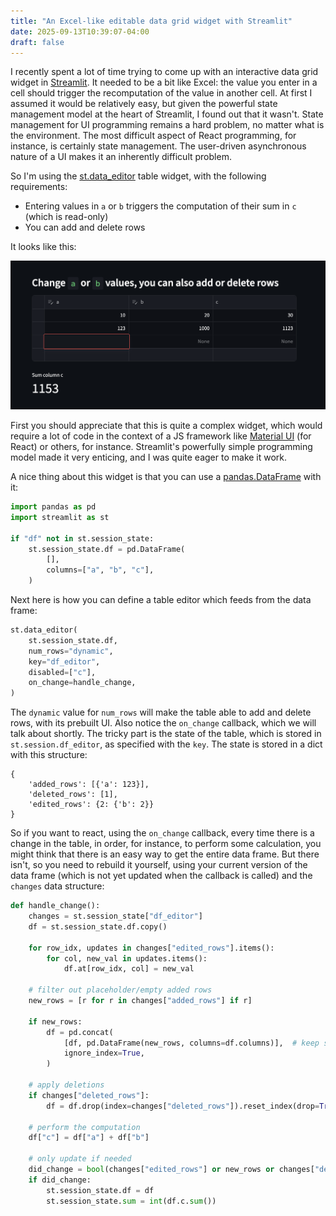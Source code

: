 ```yaml
---
title: "An Excel-like editable data grid widget with Streamlit"
date: 2025-09-13T10:39:07-04:00
draft: false
---
```


I recently spent a lot of time trying to come up with an interactive data grid
widget in [Streamlit](https://streamlit.io). It needed to be a bit like Excel:
the value you enter in a cell should trigger the recomputation of the value in
another cell. At first I assumed it would be relatively easy, but given the
powerful state management model at the heart of Streamlit, I found out that it
wasn't. State management for UI programming remains a hard problem, no matter
what is the environment. The most difficult aspect of React programming, for
instance, is certainly state management. The user-driven asynchronous nature of
a UI makes it an inherently difficult problem.

So I'm using the
[st.data_editor](https://docs.streamlit.io/develop/api-reference/data/st.data_editor)
table widget, with the following requirements:

* Entering values in `a` or `b` triggers the computation of their sum in `c`
  (which is read-only)
* You can add and delete rows

It looks like this:

![](/images/streamlit-datatable.png)

First you should appreciate that this is quite a complex widget, which would
require a lot of code in the context of a JS framework like [Material
UI](https://mui.com/x/react-data-grid/) (for React) or others, for instance.
Streamlit's powerfully simple programming model made it very enticing, and I was
quite eager to make it work.

A nice thing about this widget is that you can use a
[pandas.DataFrame](https://pandas.pydata.org/docs/reference/api/pandas.DataFrame.html)
with it:

```python
import pandas as pd
import streamlit as st

if "df" not in st.session_state:
    st.session_state.df = pd.DataFrame(
        [],
        columns=["a", "b", "c"],
    )
```

Next here is how you can define a table editor which feeds from the data frame:

```python
st.data_editor(
    st.session_state.df,
    num_rows="dynamic",
    key="df_editor",
    disabled=["c"],
    on_change=handle_change,
)
```

The `dynamic` value for `num_rows` will make the table able to add and delete
rows, with its prebuilt UI. Also notice the `on_change` callback, which we will
talk about shortly. The tricky part is the state of the table, which is stored
in `st.session.df_editor`, as specified with the `key`. The state is stored in a
dict with this structure:

```
{
    'added_rows': [{'a': 123}],
    'deleted_rows': [1],
    'edited_rows': {2: {'b': 2}}
}
```

So if you want to react, using the `on_change` callback, every time there is a
change in the table, in order, for instance, to perform some calculation, you
might think that there is an easy way to get the entire data frame. But there
isn't, so you need to rebuild it yourself, using your current version of the
data frame (which is not yet updated when the callback is called) and the
`changes` data structure:

```python
def handle_change():
    changes = st.session_state["df_editor"]
    df = st.session_state.df.copy()

    for row_idx, updates in changes["edited_rows"].items():
        for col, new_val in updates.items():
            df.at[row_idx, col] = new_val

    # filter out placeholder/empty added rows
    new_rows = [r for r in changes["added_rows"] if r]

    if new_rows:
        df = pd.concat(
            [df, pd.DataFrame(new_rows, columns=df.columns)],  # keep schema
            ignore_index=True,
        )

    # apply deletions
    if changes["deleted_rows"]:
        df = df.drop(index=changes["deleted_rows"]).reset_index(drop=True)

    # perform the computation
    df["c"] = df["a"] + df["b"]

    # only update if needed
    did_change = bool(changes["edited_rows"] or new_rows or changes["deleted_rows"])
    if did_change:
        st.session_state.df = df
        st.session_state.sum = int(df.c.sum())
```
